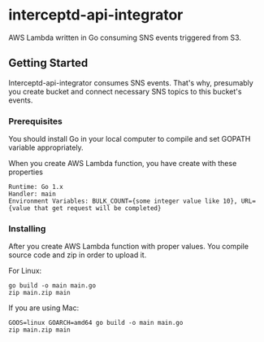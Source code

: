 # interceptd-api-integrator

AWS Lambda written in Go consuming SNS events triggered from S3.

## Getting Started

Interceptd-api-integrator consumes SNS events. That's why, presumably you create bucket and connect necessary SNS topics to this bucket's events.

### Prerequisites

You should install Go in your local computer to compile and set GOPATH variable appropriately. 

When you create AWS Lambda function, you have create with these properties

```
Runtime: Go 1.x
Handler: main
Environment Variables: BULK_COUNT={some integer value like 10}, URL={value that get request will be completed}
```

### Installing

After you create AWS Lambda function with proper values. You compile source code and zip in order to upload it.

For Linux:

```
go build -o main main.go
zip main.zip main
```

If you are using Mac:

```
GOOS=linux GOARCH=amd64 go build -o main main.go
zip main.zip main
```
